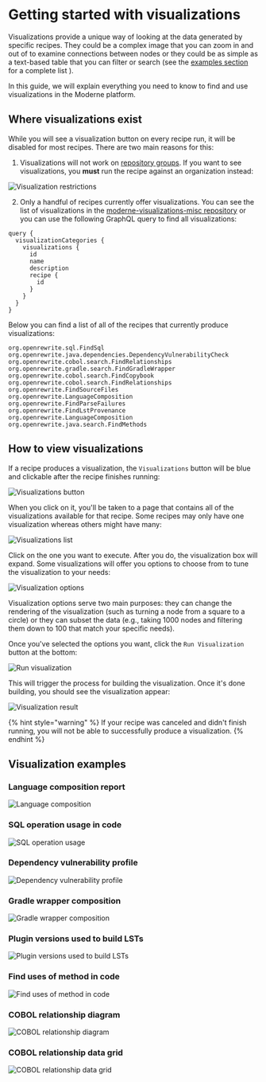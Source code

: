 # Getting started with visualizations

Visualizations provide a unique way of looking at the data generated by specific recipes. They could be a complex image that you can zoom in and out of to examine connections between nodes or they could be as simple as a text-based table that you can filter or search (see the [examples section]() for a complete list ).

In this guide, we will explain everything you need to know to find and use visualizations in the Moderne platform.

## Where visualizations exist

While you will see a visualization button on every recipe run, it will be disabled for most recipes. There are two main reasons for this:

1. Visualizations will not work on [repository groups](/references/managing-repository-groups.md). If you want to see visualizations, you **must** run the recipe against an organization instead:

  ![Visualization restrictions](/.gitbook/assets/visualization-restrictions.png)

2. Only a handful of recipes currently offer visualizations. You can see the list of visualizations in the [moderne-visualizations-misc repository](https://github.com/moderneinc/moderne-visualizations-misc/tree/main/moderne_visualizations_misc/specs) or you can use the following GraphQL query to find all visualizations:

```
query {
  visualizationCategories {
    visualizations {
      id
      name
      description
      recipe {
        id
      }
    }
  }
}
```

Below you can find a list of all of the recipes that currently produce visualizations:

```
org.openrewrite.sql.FindSql
org.openrewrite.java.dependencies.DependencyVulnerabilityCheck
org.openrewrite.cobol.search.FindRelationships
org.openrewrite.gradle.search.FindGradleWrapper
org.openrewrite.cobol.search.FindCopybook
org.openrewrite.cobol.search.FindRelationships
org.openrewrite.FindSourceFiles
org.openrewrite.LanguageComposition
org.openrewrite.FindParseFailures
org.openrewrite.FindLstProvenance
org.openrewrite.LanguageComposition
org.openrewrite.java.search.FindMethods
```

## How to view visualizations

If a recipe produces a visualization, the `Visualizations` button will be blue and clickable after the recipe finishes running:

![Visualizations button](/.gitbook/assets/visualizations-button.png)

When you click on it, you'll be taken to a page that contains all of the visualizations available for that recipe. Some recipes may only have one visualization whereas others might have many:

![Visualizations list](/.gitbook/assets/visualizations-list.png)

Click on the one you want to execute. After you do, the visualization box will expand. Some visualizations will offer you options to choose from to tune the visualization to your needs:

![Visualization options](/.gitbook/assets/visualizations-options.png)

Visualization options serve two main purposes: they can change the rendering of the visualization (such as turning a node from a square to a circle) or they can subset the data (e.g., taking 1000 nodes and filtering them down to 100 that match your specific needs).

Once you've selected the options you want, click the `Run Visualization` button at the bottom:

![Run visualization](/.gitbook/assets/run-visualization.png)

This will trigger the process for building the visualization. Once it's done building, you should see the visualization appear:

![Visualization result](/.gitbook/assets/visualization-result.png)

{% hint style="warning" %}
If your recipe was canceled and didn't finish running, you will not be able to successfully produce a visualization. 
{% endhint %}

## Visualization examples

### Language composition report

![Language composition](/.gitbook/assets/language-composition-example.png)

### SQL operation usage in code

![SQL operation usage](/.gitbook/assets/sql-operation-usage.png)

### Dependency vulnerability profile

![Dependency vulnerability profile](/.gitbook/assets/dependency-vulnerability-profile.png)

### Gradle wrapper composition

![Gradle wrapper composition](/.gitbook/assets/gradle-wrapper-composition.png)

### Plugin versions used to build LSTs

![Plugin versions used to build LSTs](/.gitbook/assets/plugin-version-lsts.png)

### Find uses of method in code

![Find uses of method in code](/.gitbook/assets/find-method-uses.png)

### COBOL relationship diagram

![COBOL relationship diagram](/.gitbook/assets/cobol-relationships.png)

### COBOL relationship data grid

![COBOL relationship data grid](/.gitbook/assets/cobol-data-grid.png)

